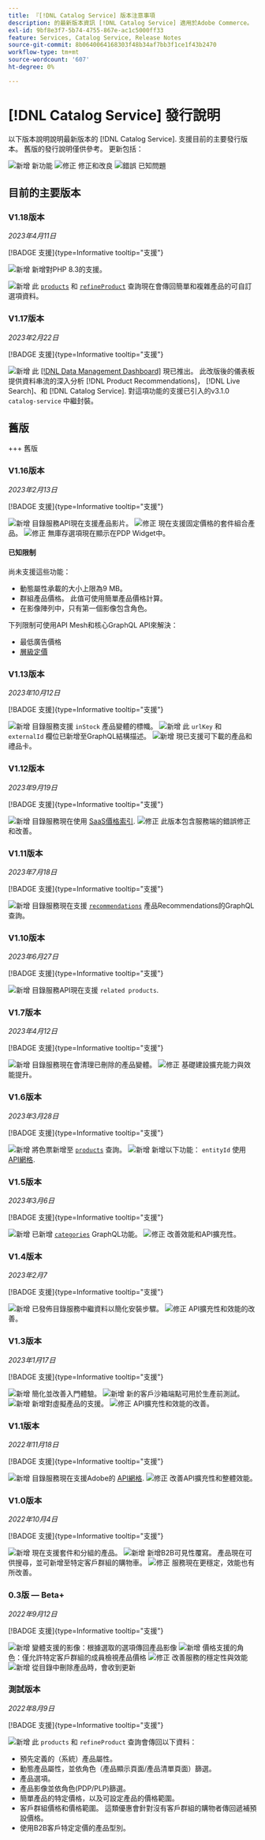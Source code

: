 ```yaml
---
title: 『[!DNL Catalog Service] 版本注意事項
description: 的最新版本資訊 [!DNL Catalog Service] 適用於Adobe Commerce。
exl-id: 9bf8e3f7-5b74-4755-867e-ac1c5000ff33
feature: Services, Catalog Service, Release Notes
source-git-commit: 8b0640064168303f48b34af7bb3f1ce1f43b2470
workflow-type: tm+mt
source-wordcount: '607'
ht-degree: 0%

---
```


# [!DNL Catalog Service] 發行說明

以下版本說明說明最新版本的 [!DNL Catalog Service].
支援目前的主要發行版本。 舊版的發行說明僅供參考。
更新包括：

![新增](../assets/new.svg) 新功能
![修正](../assets/fix.svg) 修正和改良
![錯誤](../assets/bug.svg) 已知問題

## 目前的主要版本

### V1.18版本

_2023年4月11日_

[!BADGE 支援]{type=Informative tooltip="支援"}

![新增](../assets/new.svg) 新增對PHP 8.3的支援。

![新增](../assets/new.svg) 此 [`products`](https://developer.adobe.com/commerce/services/graphql/catalog-service/products/) 和 [`refineProduct`](https://developer.adobe.com/commerce/services/graphql/catalog-service/refine-product/) 查詢現在會傳回簡單和複雜產品的可自訂選項資料。<!--DATA-5538-->

### V1.17版本

_2023年2月22日_

[!BADGE 支援]{type=Informative tooltip="支援"}

![新增](../assets/new.svg) 此 [[!DNL Data Management Dashboard]](https://experienceleague.adobe.com/docs/commerce-admin/systems/data-transfer/data-dashboard.html) 現已推出。 此改版後的儀表板提供資料串流的深入分析 [!DNL Product Recommendations]， [!DNL Live Search]、和 [!DNL Catalog Service]. 對這項功能的支援已引入的v3.1.0 `catalog-service` 中繼封裝。

## 舊版

+++ 舊版

### V1.16版本

_2023年2月13日_

[!BADGE 支援]{type=Informative tooltip="支援"}

![新增](../assets/new.svg) 目錄服務API現在支援產品影片。
![修正](../assets/fix.svg) 現在支援固定價格的套件組合產品。
![修正](../assets/fix.svg) 無庫存選項現在顯示在PDP Widget中。

#### 已知限制

尚未支援這些功能：

* 動態屬性承載的大小上限為9 MB。
* 群組產品價格。 此值可使用簡單產品價格計算。
* 在影像陣列中，只有第一個影像包含角色。

下列限制可使用API Mesh和核心GraphQL API來解決：

* 最低廣告價格
* [層級定價](mesh.md)

### V1.13版本

_2023年10月12日_

[!BADGE 支援]{type=Informative tooltip="支援"}

![新增](../assets/new.svg) 目錄服務支援 `inStock` 產品變體的標幟。
![新增](../assets/new.svg) 此 `urlKey` 和 `externalId` 欄位已新增至GraphQL結構描述。
![新增](../assets/new.svg) 現已支援可下載的產品和禮品卡。

### V1.12版本

_2023年9月19日_

[!BADGE 支援]{type=Informative tooltip="支援"}

![新增](../assets/new.svg) 目錄服務現在使用 [SaaS價格索引](../price-index/price-indexing.md).
![修正](../assets/fix.svg) 此版本包含服務端的錯誤修正和改善。

### V1.11版本

_2023年7月18日_

[!BADGE 支援]{type=Informative tooltip="支援"}

![新增](../assets/new.svg) 目錄服務現在支援 [`recommendations`](https://developer.adobe.com/commerce/services/graphql/recommendations/recommendations/) 產品Recommendations的GraphQL查詢。

### V1.10版本

_2023年6月27日_

[!BADGE 支援]{type=Informative tooltip="支援"}

![新增](../assets/new.svg) 目錄服務API現在支援 `related products`.

### V1.7版本

_2023年4月12日_

[!BADGE 支援]{type=Informative tooltip="支援"}

![新增](../assets/new.svg) 目錄服務現在會清理已刪除的產品變體。
![修正](../assets/fix.svg) 基礎建設擴充能力與效能提升。

### V1.6版本

_2023年3月28日_

[!BADGE 支援]{type=Informative tooltip="支援"}

![新增](../assets/new.svg) 將色票新增至 [`products`](https://developer.adobe.com/commerce/services/graphql/catalog-service/products/) 查詢。
![新增](../assets/new.svg) 新增以下功能： `entityId` 使用 [API網格](mesh.md).

### V1.5版本

_2023年3月6日_

[!BADGE 支援]{type=Informative tooltip="支援"}

![新增](../assets/new.svg) 已新增 [`categories`](https://developer.adobe.com/commerce/services/graphql/schema/catalog-service/categories/) GraphQL功能。
![修正](../assets/fix.svg) 改善效能和API擴充性。

### V1.4版本

_2023年2月7_

[!BADGE 支援]{type=Informative tooltip="支援"}

![新增](../assets/new.svg) 已發佈目錄服務中繼資料以簡化安裝步驟。
![修正](../assets/fix.svg) API擴充性和效能的改善。

### V1.3版本

_2023年1月17日_

[!BADGE 支援]{type=Informative tooltip="支援"}

![新增](../assets/new.svg) 簡化並改善入門體驗。
![新增](../assets/new.svg) 新的客戶沙箱端點可用於生產前測試。
![新增](../assets/new.svg) 新增對虛擬產品的支援。
![修正](../assets/fix.svg) API擴充性和效能的改善。

### V1.1版本

_2022年11月18日_

[!BADGE 支援]{type=Informative tooltip="支援"}

![新增](../assets/new.svg) 目錄服務現在支援Adobe的 [API網格](https://developer.adobe.com/graphql-mesh-gateway/).
![修正](../assets/fix.svg) 改善API擴充性和整體效能。

### V1.0版本

_2022年10月4日_

[!BADGE 支援]{type=Informative tooltip="支援"}

![新增](../assets/new.svg) 現在支援套件和分組的產品。
![新增](../assets/new.svg) 新增B2B可見性覆寫。 產品現在可供搜尋，並可新增至特定客戶群組的購物車。
![修正](../assets/fix.svg) 服務現在更穩定，效能也有所改善。

### 0.3版 — Beta+

_2022年9月12日_

[!BADGE 支援]{type=Informative tooltip="支援"}

![新增](../assets/new.svg) 變體支援的影像：根據選取的選項傳回產品影像
![新增](../assets/new.svg) 價格支援的角色：僅允許特定客戶群組的成員檢視產品價格
![修正](../assets/fix.svg) 改善服務的穩定性與效能
![新增](../assets/new.svg) 從目錄中刪除產品時，會收到更新

### 測試版本

_2022年8月9日_

[!BADGE 支援]{type=Informative tooltip="支援"}

![新增](../assets/new.svg) 此 `products` 和 `refineProduct` 查詢會傳回以下資料：

* 預先定義的（系統）產品屬性。
* 動態產品屬性，並依角色（產品顯示頁面/產品清單頁面）篩選。
* 產品選項。
* 產品影像並依角色(PDP/PLP)篩選。
* 簡單產品的特定價格，以及可設定產品的價格範圍。
* 客戶群組價格和價格範圍。 這類優惠會針對沒有客戶群組的購物者傳回遞補預設價格。
* 使用B2B客戶特定定價的產品型別。
